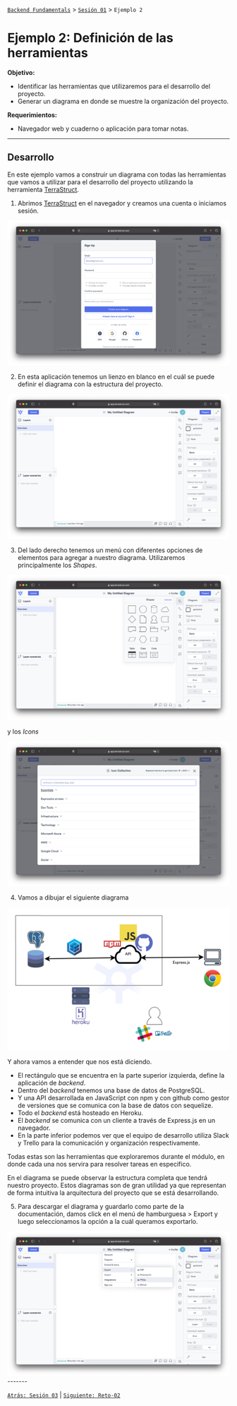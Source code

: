 [`Backend Fundamentals`](../../README.md) > [`Sesión 01`](../README.md) > `Ejemplo 2`

# Ejemplo 2: Definición de las herramientas

**Objetivo:**

- Identificar las herramientas que utilizaremos para el desarrollo del proyecto.
- Generar un diagrama en donde se muestre la organización del proyecto.

**Requerimientos:**

- Navegador web y cuaderno o aplicación para tomar notas.

---

## Desarrollo

En este ejemplo vamos a construir un diagrama con todas las herramientas que vamos a utilizar para el desarrollo del proyecto utilizando la herramienta [TerraStruct](https://app.terrastruct.com).

1. Abrimos [TerraStruct](https://app.terrastruct.com) en el navegador y creamos una cuenta o iniciamos sesión.

<img src="img/img1.png" alt="mission" >

2. En esta aplicación tenemos un lienzo en blanco en el cuál se puede definir el diagrama con la estructura del proyecto. 

<img src="img/img2.png" alt="mission" >

3. Del lado derecho tenemos un menú con diferentes opciones de elementos para agregar a nuestro diagrama. Utilizaremos principalmente los _Shapes_.

<img src="img/img3.png" alt="mission" >

y los _Icons_

<img src="img/img4.png" alt="mission" >

4. Vamos a dibujar el siguiente diagrama

<img src="img/img5.png" alt="mission" >

Y ahora vamos a entender que nos está diciendo.

- El rectángulo que se encuentra en la parte superior izquierda, define la aplicación de _backend_.
- Dentro del _backend_ tenemos una base de datos de PostgreSQL.
- Y una API desarrollada en JavaScript con npm y con github como gestor de versiones que se comunica con la base de datos con sequelize.
- Todo el _backend_ está hosteado en Heroku.
- El _backend_ se comunica con un cliente a través de Express.js en un navegador.
- En la parte inferior podemos ver que el equipo de desarrollo utiliza Slack y Trello para la comunicación y organización respectivamente.

Todas estas son las herramientas que exploraremos durante el módulo, en donde cada una nos servira para resolver tareas en especifico.

En el diagrama se puede observar la estructura completa que tendrá nuestro proyecto. Estos diagramas son de gran utilidad ya que representan de forma intuitiva la arquitectura del proyecto que se está desarrollando.

5. Para descargar el diagrama y guardarlo como parte de la documentación, damos click en el menú de hamburguesa > Export y luego seleccionamos la opción a la cuál queramos exportarlo.

<img src="img/img6.png" alt="mission" >
-------

[`Atrás: Sesión 03`](../README.md) | [`Siguiente: Reto-02`](../Reto-02)

